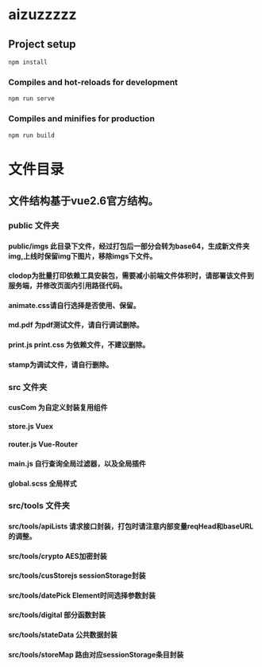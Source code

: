 # aizuzzzzz

## Project setup
```
npm install
```

### Compiles and hot-reloads for development
```
npm run serve
```

### Compiles and minifies for production
```
npm run build
```



# 文件目录

## 文件结构基于vue2.6官方结构。

### public 文件夹



#### public/imgs 此目录下文件，经过打包后一部分会转为base64，生成新文件夹img,上线时保留img下图片，移除imgs下文件。

#### clodop为批量打印依赖工具安装包，需要减小前端文件体积时，请部署该文件到服务端，并修改页面内引用路径代码。

#### animate.css请自行选择是否使用、保留。

#### md.pdf 为pdf测试文件，请自行调试删除。

#### print.js print.css 为依赖文件，不建议删除。

#### stamp为调试文件，请自行删除。



### src 文件夹

#### cusCom 为自定义封装复用组件

#### store.js Vuex

#### router.js Vue-Router

#### main.js 自行查询全局过滤器，以及全局插件

#### global.scss 全局样式

### src/tools 文件夹

#### src/tools/apiLists 请求接口封装，打包时请注意内部变量reqHead和baseURL的调整。

#### src/tools/crypto  AES加密封装

#### src/tools/cusStorejs  sessionStorage封装

#### src/tools/datePick Element时间选择参数封装

#### src/tools/digital 部分函数封装

#### src/tools/stateData 公共数据封装

#### src/tools/storeMap 路由对应sessionStorage条目封装
